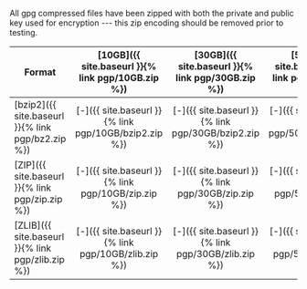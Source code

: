 All gpg compressed files have been zipped with both the private and public key used for encryption --- this zip encoding should be removed prior to testing.

| Format |  [10GB]({{ site.baseurl }}{% link pgp/10GB.zip %}) |  [30GB]({{ site.baseurl }}{% link pgp/30GB.zip %}) |  [50GB]({{ site.baseurl }}{% link pgp/50GB.zip %}) | [100GB]({{ site.baseurl }}{% link pgp/100GB.zip %}) | [200GB]({{ site.baseurl }}{% link pgp/200GB/bzip2.zip %}) | [300GB]({{ site.baseurl }}{% link pgp/300GB/bzip2.zip %}) |
| ------ |:-----:|:-----:|:-----:|:-----:|:-----:|:-----:|
| [bzip2]({{ site.baseurl }}{% link pgp/bz2.zip %})  | [-]({{ site.baseurl }}{% link pgp/10GB/bzip2.zip %})     | [-]({{ site.baseurl }}{% link pgp/30GB/bzip2.zip %})     | [-]({{ site.baseurl }}{% link pgp/50GB/bzip2.zip %})     | [-]({{ site.baseurl }}{% link pgp/100GB/bzip2.zip %})     | [-]({{ site.baseurl }}{% link pgp/200GB/bzip2.zip %})     | [-]({{ site.baseurl }}{% link pgp/300GB/bzip2.zip %})     |
| [ZIP]({{ site.baseurl }}{% link pgp/zip.zip %})    | [-]({{ site.baseurl }}{% link pgp/10GB/zip.zip %})     | [-]({{ site.baseurl }}{% link pgp/30GB/zip.zip %})     | [-]({{ site.baseurl }}{% link pgp/50GB/zip.zip %})     | [-]({{ site.baseurl }}{% link pgp/100GB/zip.zip %})     |       |       |
| [ZLIB]({{ site.baseurl }}{% link pgp/zlib.zip %})    | [-]({{ site.baseurl }}{% link pgp/10GB/zlib.zip %})     | [-]({{ site.baseurl }}{% link pgp/30GB/zlib.zip %})     | [-]({{ site.baseurl }}{% link pgp/50GB/zlib.zip %})     | [-]({{ site.baseurl }}{% link pgp/100GB/zlib.zip %})     |       |       |
